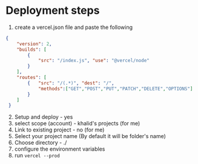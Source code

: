 
# Deployment steps
1. create a vercel.json file and paste the following

```json
{
    "version": 2,
    "builds": [
        { 
            "src": "/index.js", "use": "@vercel/node" 
        }
    ],
    "routes": [
        {   "src": "/(.*)", "dest": "/", 
            "methods":["GET","POST","PUT","PATCH","DELETE","OPTIONS"] 
        }
    ]
 }
```

2. Setup and deploy - yes
3. select scope (account) - khalid's projects (for me)
4. Link to existing project - no (for me)
5. Select your project name (By default it will be folder's name)
6. Choose directory - ./ 
7. configure the environment variables
8. run ``` vercel --prod ```